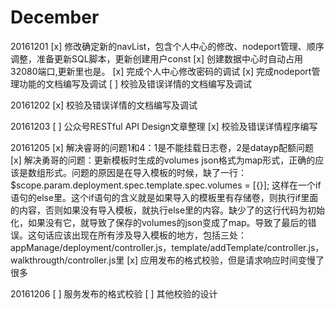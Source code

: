 December
========
20161201
    [x] 修改确定新的navList，包含个人中心的修改、nodeport管理、顺序调整，准备更新SQL脚本，更新创建用户const
    [x] 创建数据中心时自动占用32080端口,更新里也是。
    [x] 完成个人中心修改密码的调试
    [x] 完成nodeport管理功能的文档编写及调试
    [ ] 校验及错误详情的文档编写及调试

20161202
    [x] 校验及错误详情的文档编写及调试 

20161203
    [ ] 公众号RESTful API Design文章整理
    [x] 校验及错误详情程序编写

20161205
    [x] 解决睿哥的问题1和4：1是不能挂载日志卷，2是datayp配额问题
    [x] 解决勇哥的问题：更新模板时生成的volumes json格式为map形式，正确的应该是数组形式。问题的原因是在导入模板的时候，缺了一行：$scope.param.deployment.spec.template.spec.volumes = [{}]; 这样在一个if语句的else里。这个if语句的含义就是如果导入的模板里有存储卷，则执行if里面的内容，否则如果没有导入模板，就执行else里的内容。缺少了的这行代码为初始化，如果没有它，就导致了保存的volumes的json变成了map。导致了最后的错误。这句话应该出现在所有涉及导入模板的地方，包括三处：appManage/deployment/controller.js，template/addTemplate/controller.js，walkthrougth/controller.js里
    [x] 应用发布的格式校验，但是请求响应时间变慢了很多
    
20161206
    [ ] 服务发布的格式校验
    [ ] 其他校验的设计
 
